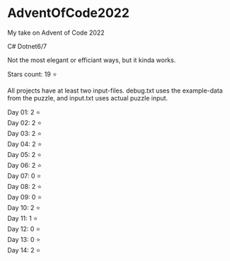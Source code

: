 # AdventOfCode2022
My take on Advent of Code 2022

C# Dotnet6/7

Not the most elegant or efficiant ways, but it kinda works.

Stars count: 19 :star: 

All projects have at least two input-files. debug.txt uses the example-data from the puzzle, and input.txt uses actual puzzle input.

Day 01: 2 :star:  
Day 02: 2 :star:  
Day 03: 2 :star:  
Day 04: 2 :star:  
Day 05: 2 :star:  
Day 06: 2 :star:  
Day 07: 0 :star:  
Day 08: 2 :star:  
Day 09: 0 :star:  
Day 10: 2 :star:  
Day 11: 1 :star:  
Day 12: 0 :star:  
Day 13: 0 :star:  
Day 14: 2 :star:  